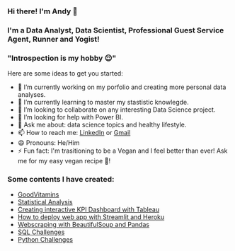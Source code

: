 ### Hi there! I'm Andy 👋

### I'm a Data Analyst, Data Scientist, Professional Guest Service Agent, Runner and Yogist!

### "Introspection is my hobby :relieved:"

Here are some ideas to get you started:

- 🔭 I’m currently working on my porfolio and creating more personal data analyses.
- 🌱 I’m currently learning to master my stastistic knowlegde.
- 👯 I’m looking to collaborate on any interesting Data Science project.
- 🤔 I’m looking for help with Power BI.
- 💬 Ask me about: data science topics and healthy lifestyle.
- 📫 How to reach me: [LinkedIn](https://www.linkedin.com/in/andyphamto/) or [Gmail](aqpham@gmail.com)
- 😄 Pronouns: He/Him
- ⚡ Fun fact: I'm trasitioning to be a Vegan and I feel better than ever! Ask me for my easy vegan recipe :herb:!

### Some contents I have created:

* [GoodVitamins](https://github.com/Andy-Pham-72/GoodVitamins)
* [Statistical Analysis](https://github.com/Andy-Pham-72/Statistical-Analysis)
* [Creating interactive KPI Dashboard with Tableau](https://github.com/Andy-Pham-72/Creating-a-KPI-Dashboard-with-Tableau)
* [How to deploy web app with Streamlit and Heroku](https://github.com/Andy-Pham-72/How-To-Deploy-WebApp-with-Streamlit-Heroku)
* [Webscraping with BeautifulSoup and Pandas](https://github.com/Andy-Pham-72/Web-Scraping-with-BeautifulSoup-and-Pandas)
* [SQL Challenges](https://github.com/Andy-Pham-72/SQL-Challenge-Questions)
* [Python Challenges](https://github.com/Andy-Pham-72/Python-Challenge-Questions)
